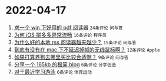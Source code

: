 # 2022-04-17

1. [求一个 win 下好用的 pdf 阅读器](https://www.v2ex.com/t/847433) `24条评论` `问与答`
1. [为何 iOS 拼多多异常流畅](https://www.v2ex.com/t/847440) `16条评论` `程序员`
1. [为什么好的本地 rss 阅读器越来越少？](https://www.v2ex.com/t/847435) `15条评论` `问与答`
1. [到底有没有在 mac 下不延迟掉帧的无线鼠标啊？](https://www.v2ex.com/t/847445) `12条评论` `Apple`
1. [如果打算养狗去哪里买比较合适啊？](https://www.v2ex.com/t/847432) `9条评论` `问与答`
1. [分享一个 165kb 的极简 blog](https://www.v2ex.com/t/847442) `6条评论` `分享创造`
1. [对于最近学习游泳](https://www.v2ex.com/t/847439) `6条评论` `体育运动`
